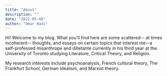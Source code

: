 ```yaml
---
title: "About"
description: ""
date: "2022-05-08"
author: "Omar Hadi"
---
```


Hi! Welcome to my blog. What you'll find here are some scattered-- at times incoherent-- thoughts, and essays on certain topics that interest me--a self-professed misanthrope and dilletante currently in his third year at the University of Toronto studying Literature, Critical Theory, and Religion. 

My research interests include psychoanalysis, French cultural theory, The Frankfurt School, German Idealism, and Marxist theory. 
